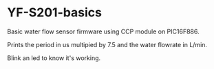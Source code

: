 # YF-S201-basics
Basic water flow sensor firmware using CCP module on PIC16F886.

Prints the period in us multipied by 7.5 and the water flowrate in L/min.

Blink an led to know it's working.
